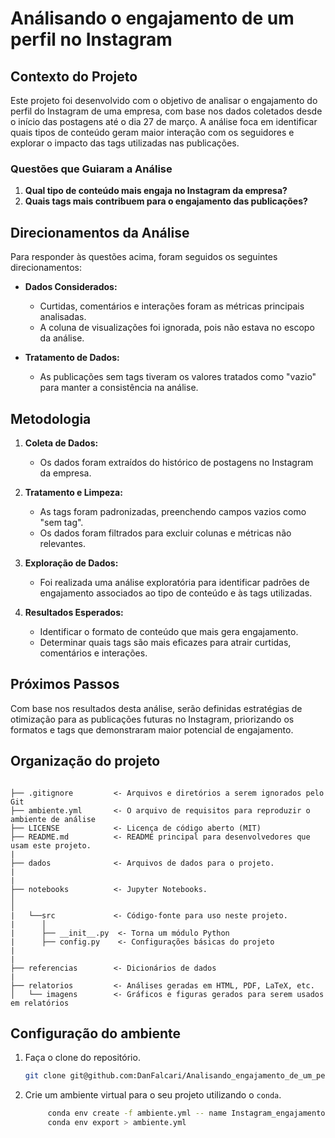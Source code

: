 # Análisando o engajamento de um perfil no Instagram

## Contexto do Projeto
Este projeto foi desenvolvido com o objetivo de analisar o engajamento do perfil do Instagram de uma empresa, com base nos dados coletados desde o início das postagens até o dia 27 de março. A análise foca em identificar quais tipos de conteúdo geram maior interação com os seguidores e explorar o impacto das tags utilizadas nas publicações.

### Questões que Guiaram a Análise
1. **Qual tipo de conteúdo mais engaja no Instagram da empresa?**
2. **Quais tags mais contribuem para o engajamento das publicações?**

## Direcionamentos da Análise
Para responder às questões acima, foram seguidos os seguintes direcionamentos:

- **Dados Considerados:**
  - Curtidas, comentários e interações foram as métricas principais analisadas.
  - A coluna de visualizações foi ignorada, pois não estava no escopo da análise.

- **Tratamento de Dados:**
  - As publicações sem tags tiveram os valores tratados como "vazio" para manter a consistência na análise.
  
## Metodologia
1. **Coleta de Dados:**
   - Os dados foram extraídos do histórico de postagens no Instagram da empresa.
   
2. **Tratamento e Limpeza:**
   - As tags foram padronizadas, preenchendo campos vazios como "sem tag".
   - Os dados foram filtrados para excluir colunas e métricas não relevantes.

3. **Exploração de Dados:**
   - Foi realizada uma análise exploratória para identificar padrões de engajamento associados ao tipo de conteúdo e às tags utilizadas.

4. **Resultados Esperados:**
   - Identificar o formato de conteúdo que mais gera engajamento.
   - Determinar quais tags são mais eficazes para atrair curtidas, comentários e interações.

## Próximos Passos
Com base nos resultados desta análise, serão definidas estratégias de otimização para as publicações futuras no Instagram, priorizando os formatos e tags que demonstraram maior potencial de engajamento. 


## Organização do projeto

```

├── .gitignore         <- Arquivos e diretórios a serem ignorados pelo Git
├── ambiente.yml       <- O arquivo de requisitos para reproduzir o ambiente de análise
├── LICENSE            <- Licença de código aberto (MIT)
├── README.md          <- README principal para desenvolvedores que usam este projeto.
|
├── dados              <- Arquivos de dados para o projeto.
|
|
├── notebooks          <- Jupyter Notebooks. 
│                         
│
|   └──src             <- Código-fonte para uso neste projeto.
|      │
|      ├── __init__.py  <- Torna um módulo Python
|      ├── config.py    <- Configurações básicas do projeto
|      
|
├── referencias        <- Dicionários de dados
|
├── relatorios         <- Análises geradas em HTML, PDF, LaTeX, etc.
│   └── imagens        <- Gráficos e figuras gerados para serem usados em relatórios
```

## Configuração do ambiente

1. Faça o clone do repositório.

    ```bash
    git clone git@github.com:DanFalcari/Analisando_engajamento_de_um_perfil_do_Instagram.git
    ```

2. Crie um ambiente virtual para o seu projeto utilizando o `conda`.

   ```bash
        conda env create -f ambiente.yml -- name Instagram_engajamento
        conda env export > ambiente.yml
   ```
      